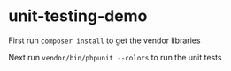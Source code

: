 # unit-testing-demo
First run `composer install` to get the vendor libraries

Next run `vendor/bin/phpunit --colors` to run the unit tests
